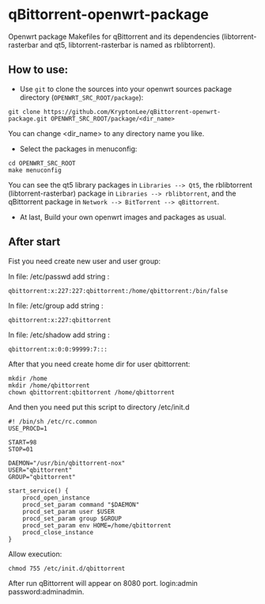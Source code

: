 # qBittorrent-openwrt-package
Openwrt package Makefiles for qBittorrent and its dependencies (libtorrent-rasterbar and qt5, libtorrent-rasterbar is named as rblibtorrent).

## How to use:
* Use `git` to clone the sources into your openwrt sources package directory (`OPENWRT_SRC_ROOT/package`):
```
git clone https://github.com/KryptonLee/qBittorrent-openwrt-package.git OPENWRT_SRC_ROOT/package/<dir_name>
```
You can change <dir_name> to any directory name you like.
* Select the packages in menuconfig:
```
cd OPENWRT_SRC_ROOT
make menuconfig
```
You can see the qt5 library packages in `Libraries --> Qt5`, the rblibtorrent (libtorrent-rasterbar) package in `Libraries --> rblibtorrent`, and the qBittorrent package in `Network --> BitTorrent --> qBittorrent`.
* At last, Build your own openwrt images and packages as usual.


## After start

Fist you need create new user and user group:

In file: /etc/passwd add string : 
```
qbittorrent:x:227:227:qbittorrent:/home/qbittorrent:/bin/false
```

In file: /etc/group add string :
```
qbittorrent:x:227:qbittorrent
```
In file: /etc/shadow add string :
```
qbittorrent:x:0:0:99999:7:::
```

After that you need create home dir for user qbittorrent:
```
mkdir /home
mkdir /home/qbittorrent
chown qbittorrent:qbittorrent /home/qbittorrent
```
And then you need put this script to directory /etc/init.d
```
#! /bin/sh /etc/rc.common
USE_PROCD=1

START=98
STOP=01

DAEMON="/usr/bin/qbittorrent-nox"
USER="qbittorrent"
GROUP="qbittorrent"

start_service() {
	procd_open_instance
	procd_set_param command "$DAEMON"
	procd_set_param user $USER
	procd_set_param group $GROUP
	procd_set_param env HOME=/home/qbittorrent
	procd_close_instance
}
```
Allow execution:
```
chmod 755 /etc/init.d/qbittorrent
```

After run qBittorrent will appear on 8080 port. login:admin password:adminadmin.
